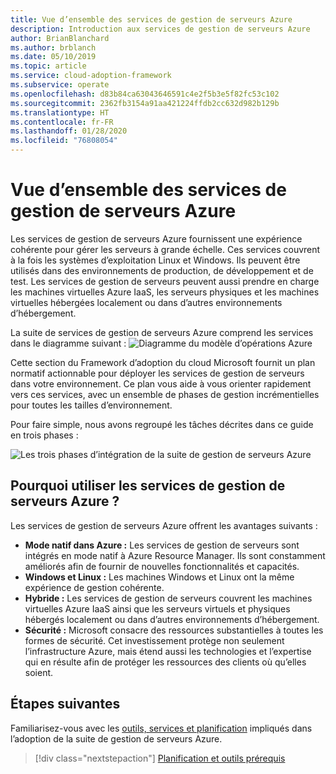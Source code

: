 ```yaml
---
title: Vue d’ensemble des services de gestion de serveurs Azure
description: Introduction aux services de gestion de serveurs Azure
author: BrianBlanchard
ms.author: brblanch
ms.date: 05/10/2019
ms.topic: article
ms.service: cloud-adoption-framework
ms.subservice: operate
ms.openlocfilehash: d83b84ca63043646591c4e2f5b3e5f82fc53c102
ms.sourcegitcommit: 2362fb3154a91aa421224ffdb2cc632d982b129b
ms.translationtype: HT
ms.contentlocale: fr-FR
ms.lasthandoff: 01/28/2020
ms.locfileid: "76808054"
---
```

# <a name="overview-of-azure-server-management-services"></a>Vue d’ensemble des services de gestion de serveurs Azure

Les services de gestion de serveurs Azure fournissent une expérience cohérente pour gérer les serveurs à grande échelle. Ces services couvrent à la fois les systèmes d’exploitation Linux et Windows. Ils peuvent être utilisés dans des environnements de production, de développement et de test. Les services de gestion de serveurs peuvent aussi prendre en charge les machines virtuelles Azure IaaS, les serveurs physiques et les machines virtuelles hébergées localement ou dans d’autres environnements d’hébergement.

La suite de services de gestion de serveurs Azure comprend les services dans le diagramme suivant : ![Diagramme du modèle d’opérations Azure](./media/operations-diagram.png)

Cette section du Framework d’adoption du cloud Microsoft fournit un plan normatif actionnable pour déployer les services de gestion de serveurs dans votre environnement. Ce plan vous aide à vous orienter rapidement vers ces services, avec un ensemble de phases de gestion incrémentielles pour toutes les tailles d’environnement.

Pour faire simple, nous avons regroupé les tâches décrites dans ce guide en trois phases :

![Les trois phases d’intégration de la suite de gestion de serveurs Azure](./media/operations-stages.png)

<!-- markdownlint-disable MD026 -->

## <a name="why-use-azure-server-management-services"></a>Pourquoi utiliser les services de gestion de serveurs Azure ?

Les services de gestion de serveurs Azure offrent les avantages suivants :

- **Mode natif dans Azure :** Les services de gestion de serveurs sont intégrés en mode natif à Azure Resource Manager. Ils sont constamment améliorés afin de fournir de nouvelles fonctionnalités et capacités.
- **Windows et Linux :** Les machines Windows et Linux ont la même expérience de gestion cohérente.
- **Hybride :** Les services de gestion de serveurs couvrent les machines virtuelles Azure IaaS ainsi que les serveurs virtuels et physiques hébergés localement ou dans d’autres environnements d’hébergement.
- **Sécurité :** Microsoft consacre des ressources substantielles à toutes les formes de sécurité. Cet investissement protège non seulement l’infrastructure Azure, mais étend aussi les technologies et l’expertise qui en résulte afin de protéger les ressources des clients où qu’elles soient.

## <a name="next-steps"></a>Étapes suivantes

Familiarisez-vous avec les [outils, services et planification](./prerequisites.md) impliqués dans l’adoption de la suite de gestion de serveurs Azure.

> [!div class="nextstepaction"]
> [Planification et outils prérequis](./prerequisites.md)
